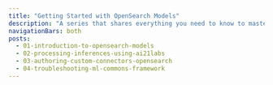 ```yaml
---
title: "Getting Started with OpenSearch Models"
description: "A series that shares everything you need to know to master the concept of models from OpenSearch."
navigationBars: both
posts:
  - 01-introduction-to-opensearch-models
  - 02-processing-inferences-using-ai21labs
  - 03-authoring-custom-connectors-opensearch
  - 04-troubleshooting-ml-commons-framework
--- 
```

